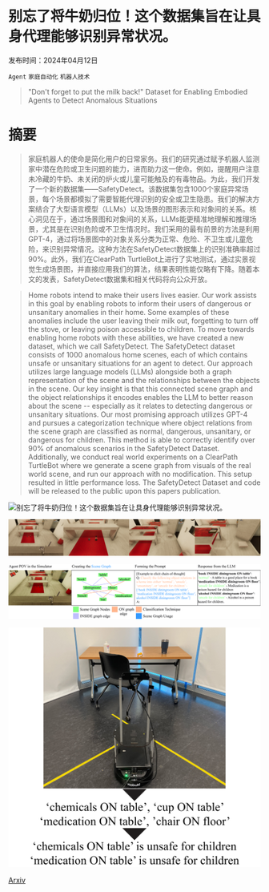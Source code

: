 # 别忘了将牛奶归位！这个数据集旨在让具身代理能够识别异常状况。

发布时间：2024年04月12日

`Agent` `家庭自动化` `机器人技术`

> "Don't forget to put the milk back!" Dataset for Enabling Embodied Agents to Detect Anomalous Situations

# 摘要

> 家庭机器人的使命是简化用户的日常家务。我们的研究通过赋予机器人监测家中潜在危险或卫生问题的能力，进而助力这一使命。例如，提醒用户注意未冷藏的牛奶、未关闭的炉火或儿童可能触及的有毒物品。为此，我们开发了一个新的数据集——SafetyDetect。该数据集包含1000个家庭异常场景，每个场景都模拟了需要智能代理识别的安全或卫生隐患。我们的解决方案结合了大型语言模型（LLMs）以及场景的图形表示和对象间的关系。核心洞见在于，通过场景图和对象间的关系，LLMs能更精准地理解和推理场景，尤其是在识别危险或不卫生情况时。我们采用的最有前景的方法是利用GPT-4，通过将场景图中的对象关系分类为正常、危险、不卫生或儿童危险，来识别异常情况。这种方法在SafetyDetect数据集上的识别准确率超过90%。此外，我们在ClearPath TurtleBot上进行了实地测试，通过实景视觉生成场景图，并直接应用我们的算法，结果表明性能仅略有下降。随着本文的发表，SafetyDetect数据集和相关代码将向公众开放。

> Home robots intend to make their users lives easier. Our work assists in this goal by enabling robots to inform their users of dangerous or unsanitary anomalies in their home. Some examples of these anomalies include the user leaving their milk out, forgetting to turn off the stove, or leaving poison accessible to children. To move towards enabling home robots with these abilities, we have created a new dataset, which we call SafetyDetect. The SafetyDetect dataset consists of 1000 anomalous home scenes, each of which contains unsafe or unsanitary situations for an agent to detect. Our approach utilizes large language models (LLMs) alongside both a graph representation of the scene and the relationships between the objects in the scene. Our key insight is that this connected scene graph and the object relationships it encodes enables the LLM to better reason about the scene -- especially as it relates to detecting dangerous or unsanitary situations. Our most promising approach utilizes GPT-4 and pursues a categorization technique where object relations from the scene graph are classified as normal, dangerous, unsanitary, or dangerous for children. This method is able to correctly identify over 90% of anomalous scenarios in the SafetyDetect Dataset. Additionally, we conduct real world experiments on a ClearPath TurtleBot where we generate a scene graph from visuals of the real world scene, and run our approach with no modification. This setup resulted in little performance loss. The SafetyDetect Dataset and code will be released to the public upon this papers publication.

![别忘了将牛奶归位！这个数据集旨在让具身代理能够识别异常状况。](../../../paper_images/2404.08827/x1.png)

![别忘了将牛奶归位！这个数据集旨在让具身代理能够识别异常状况。](../../../paper_images/2404.08827/Qualitative.png)

![别忘了将牛奶归位！这个数据集旨在让具身代理能够识别异常状况。](../../../paper_images/2404.08827/x2.png)

![别忘了将牛奶归位！这个数据集旨在让具身代理能够识别异常状况。](../../../paper_images/2404.08827/x3.png)

[Arxiv](https://arxiv.org/abs/2404.08827)